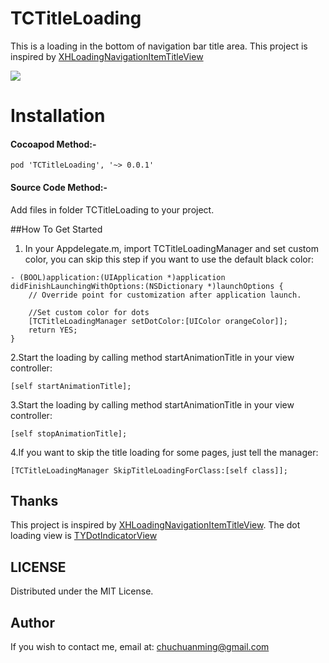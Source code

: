 # TCTitleLoading
This is a loading in the bottom of navigation bar title area.
This project is inspired by [XHLoadingNavigationItemTitleView](https://github.com/JackTeam/XHLoadingNavigationItemTitleView)

![](http://travelchu.com/ImagesForProjects/TCTitleLoading.png)

Installation
==========================

#### Cocoapod Method:-

`pod 'TCTitleLoading', '~> 0.0.1'`

#### Source Code Method:-
Add files in folder TCTitleLoading to your project.

##How To Get Started

1. In your Appdelegate.m, import TCTitleLoadingManager and set custom color, you can skip this step if you want to use the default black color:

```
- (BOOL)application:(UIApplication *)application didFinishLaunchingWithOptions:(NSDictionary *)launchOptions {
    // Override point for customization after application launch.

    //Set custom color for dots
    [TCTitleLoadingManager setDotColor:[UIColor orangeColor]];
    return YES;
}
```

2.Start the loading by calling method startAnimationTitle in your view controller:

```
[self startAnimationTitle];
```

3.Start the loading by calling method startAnimationTitle in your view controller:

```
[self stopAnimationTitle];
```
4.If you want to skip the title loading for some pages, just tell the manager:

```
[TCTitleLoadingManager SkipTitleLoadingForClass:[self class]];
```

Thanks
---
This project is inspired by [XHLoadingNavigationItemTitleView](https://github.com/JackTeam/XHLoadingNavigationItemTitleView).
The dot loading view is [TYDotIndicatorView](https://github.com/itouch2/TYDotIndicatorView) 

LICENSE
---
Distributed under the MIT License.

Author
---
If you wish to contact me, email at: chuchuanming@gmail.com